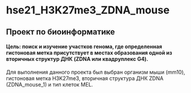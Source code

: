 # hse21_H3K27me3_ZDNA_mouse

## Проект по биоинформатике
#### Цель: поиск и изучение участков генома, где определенная гистоновая метка присутствует в местах образования одной из вторичных структур ДНК (ZDNA или квадруплекс G4).

Для выполнения данного проекта был выбран организм мыши (mm10), гистоновая метка H3K27me3, вторичная структура ДНК ZDNA (ZDNA_mouse_1) и тип клеток MEL.
